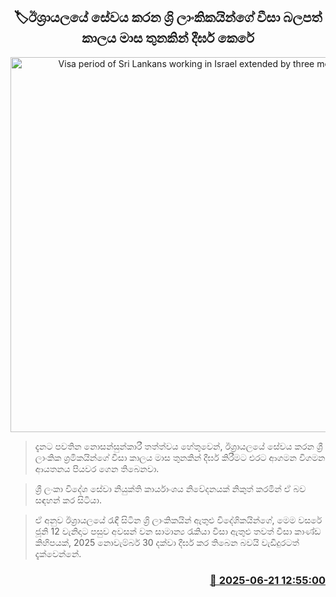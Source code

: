 <p align='center'><b><h2 align='center' title='Visa period of Sri Lankans working in Israel extended by three months'>🏷ඊශ්‍රායලයේ සේවය කරන ශ්‍රි ලාංකිකයින්ගේ වීසා බලපත් කාලය මාස තුනකින් දීර්ඝ කෙරේ</h2></b></p>
<p align='center'><img src='https://helakuru.sgp1.cdn.digitaloceanspaces.com/esana/images/lib/israel-tt.jpg' width='600' alt='Visa period of Sri Lankans working in Israel extended by three months'></p>

> දැනට පවතින නොසන්සුන්කාරී තත්ත්වය හේතුවෙන්, ඊශ්‍රායලයේ සේවය කරන ශ්‍රී ලාංකික ශ්‍රමිකයින්ගේ වීසා කාලය මාස තුනකින් දීර්ඝ කිරීමට එරට ආගමන විගමන ආයතනය පියවර ගෙන තිබෙනවා.

> ශ්‍රී ලංකා විදේශ සේවා නියුක්ති කාර්යාංශය නිවේදනයක් නිකුත් කරමින් ඒ බව සඳහන් කර සිටියා.

> ඒ අනුව ඊශ්‍රායලයේ රැඳී සිටින ශ්‍රි ලාංකිකයින් ඇතුළු විදේශිකයින්ගේ, මෙම වසරේ ජූනි 12 වැනිදාට පසුව අවසන් වන සාමාන්‍ය රැකියා වීසා ඇතුළු තවත් වීසා කාණ්ඩ කිහිපයක්, 2025 නොවැම්බර් 30 දක්වා දීර්ඝ කර තිබෙන බවයි වැඩිදුරටත් දැක්වෙන්නේ.



<h3 align='right'><a href='https://www.helakuru.lk/esana/p/111223/'>📅 2025-06-21 12:55:00</a></h3>
